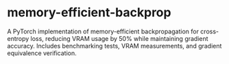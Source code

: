 # memory-efficient-backprop
A PyTorch implementation of memory-efficient backpropagation for cross-entropy loss, reducing VRAM usage by 50% while maintaining gradient accuracy. Includes benchmarking tests, VRAM measurements, and gradient equivalence verification.
